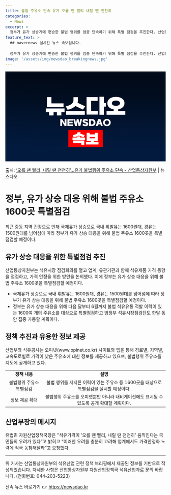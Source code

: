 ```yaml
---
title: 불법 주유소 단속 유가 오를 땐 빨리 내릴 땐 천천히
categories:
  - News
excerpt: >
  정부가 유가 상승기에 편승한 불법 행위를 엄중 단속하기 위해 특별 점검을 추진한다. 산업통상자원부는 23일 …
feature_text: >
  ## navernews 실시간 뉴스 속보입니다.

  정부가 유가 상승기에 편승한 불법 행위를 엄중 단속하기 위해 특별 점검을 추진한다. 산업통상자원부는 23일 …
image: '/assets/img/newsdao_breakingnews.jpg'
---
```


![뉴스다오 속보](/assets/img/newsdao_breakingnews.jpg)

<p>출처: <a href="https://newsdao.kr/3220" rel="dofollow">‘오를 땐 빨리, 내릴 땐 천천히’…유가 불법행위 주유소 단속 - 산업통상자원부</a> | 뉴스다오</p>

<h1>정부, 유가 상승 대응 위해 불법 주유소 1600곳 특별점검</h1>
<p data-ke-size="size16">최근 중동 지역 긴장으로 인해 국제유가 상승으로 국내 휘발유는 1600원대, 경유는 1500원대를 넘어섬에 따라 정부가 유가 상승 대응을 위해 불법 주유소 1600곳을 특별점검할 예정이다.</p>

<h2 data-ke-size="size24">유가 상승 대응을 위한 특별점검 추진</h2>
<p data-ke-size="size16">산업통상자원부는 석유시장 점검회의를 열고 업계, 유관기관과 함께 석유제품 가격 동향을 점검하고, 가격 안정을 위한 방안을 논의했다. 이에 정부는 유가 상승 대응을 위해 불법 주유소 1600곳을 특별점검할 예정이다.</p>
<ul>
  <li>국제유가 상승으로 국내 휘발유는 1600원대, 경유는 1500원대를 넘어섬에 따라 정부가 유가 상승 대응을 위해 불법 주유소 1600곳을 특별점검할 예정이다.</li>
  <li>정부는 유가 상승 대응을 위해 다음 달부터 6월까지 불법 석유유통 적발 이력이 있는 1600여 개의 주유소를 대상으로 특별점검하고 범정부 석유시장점검단도 한달 동안 집중 가동할 계획이다.</li>
</ul>

<h2 data-ke-size="size24">정책 추진과 유용한 정보 제공</h2>
<p data-ke-size="size16">산업부와 석유공사는 오피넷(www.opinet.co.kr) 사이트와 앱을 통해 경로별, 지역별, 고속도로별로 가격이 낮은 주유소에 대한 정보를 제공하고 있으며, 불법행위 주유소를 지도에 공개하고 있다.</p>
<table>
  <tr>
    <td style="text-align: center; height: 17px;"><b>정책 내용</b></td>
    <td style="text-align: center; height: 17px;"><b>설명</b></td>
  </tr>
  <tr>
    <td style="text-align: center; height: 17px;">불법행위 주유소 특별점검</td>
    <td style="text-align: center; height: 17px;">불법 행위를 저지른 이력이 있는 주유소 등 1600곳을 대상으로 특별점검을 실시할 예정이다.</td>
  </tr>
  <tr>
    <td style="text-align: center; height: 17px;">정보 제공 확대</td>
    <td style="text-align: center; height: 17px;">불법행위 주유소를 오피넷뿐만 아니라 내비게이션에도 표시될 수 있도록 공개 확대할 계획이다.</td>
  </tr>
</table>

<h2 data-ke-size="size24">산업부장의 메시지</h2>
<p data-ke-size="size16">유법민 자원산업정책국장은 "석유가격이 '오를 땐 빨리, 내릴 땐 천천히' 움직인다는 국민들의 우려가 있다”고 밝히고 “이러한 우려를 충분히 고려해 업계에서도 가격안정화 노력에 적극 동참해달라”고 요청했다.</p>
<hr>
<p data-ke-size="size16">위 기사는 산업통상자원부의 석유산업 관련 정책 브리핑에서 제공된 정보를 기반으로 작성되었습니다. 자세한 사항은 산업통상자원부 자원산업정책국 석유산업과로 문의 바랍니다. (전화번호: 044-203-5223)</p> 

신속 뉴스 바로가기 👉 <a href="https://newsdao.kr" rel="dofollow">https://newsdao.kr</a>


